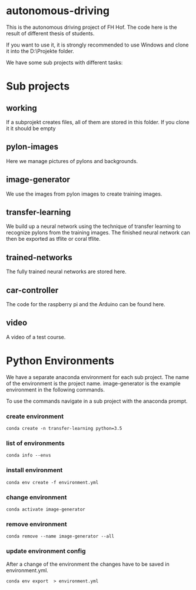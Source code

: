 # autonomous-driving

This is the autonomous driving project of FH Hof. The code here is the result of different thesis of students.

If you want to use it, it is strongly recommended to use Windows and clone it into the D:\Projekte folder.


We have some sub projects with different tasks:

# Sub projects

## working

If a subprojekt creates files, all of them are stored in this folder.
If you clone it it should be empty

## pylon-images

Here we manage pictures of pylons and backgrounds.

## image-generator

We use the images from pylon images to create training images.

## transfer-learning

We build up a neural network using the technique of transfer learning to recognize pylons from the training images. The finished neural network can then be exported as tflite or coral tflite.

## trained-networks

The fully trained neural networks are stored here.

## car-controller

The code for the raspberry pi and the Arduino can be found here.

## video

A video of a test course.

# Python Environments

We have a separate anaconda environment for each sub project. 
The name of the environment is the project name.
image-generator is the example environment in the following commands.

To use the commands navigate in a sub project with the anaconda prompt.

### create environment

```console
conda create -n transfer-learning python=3.5
```

### list of environments

```console
conda info --envs
```

### install environment

```console
conda env create -f environment.yml
```

### change environment

```console
conda activate image-generator
```

### remove environment

```console
conda remove --name image-generator --all
```

### update environment config

After a change of the environment the changes have to be saved in environment.yml.

```console
conda env export  > environment.yml
```
